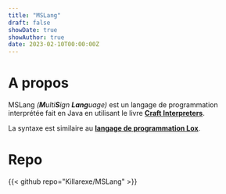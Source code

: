 ```yaml
---
title: "MSLang"
draft: false
showDate: true
showAuthor: true
date: 2023-02-10T00:00:00Z
---
```


# A propos

MSLang *(**M**ulti**S**ign **Lang**uage)* est un langage de programmation interprétée fait en Java en utilisant le livre [**Craft Interpreters**](https://craftinginterpreters.com/).

La syntaxe est similaire au [**langage de programmation Lox**](https://craftinginterpreters.com/the-lox-language.html).

# Repo

{{< github repo="Killarexe/MSLang" >}}
